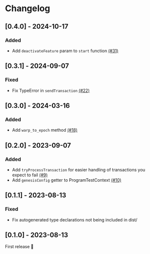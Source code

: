 # Changelog

## [0.4.0] - 2024-10-17

### Added

- Add `deactivateFeature` param to `start` function [(#31)](https://github.com/kevinheavey/solana-bankrun/pull/31)

## [0.3.1] - 2024-09-07

### Fixed

- Fix TypeError in `sendTransaction` [(#22)](https://github.com/kevinheavey/solana-bankrun/pull/22)

## [0.3.0] - 2024-03-16

### Added

- Add `warp_to_epoch` method [(#18)](https://github.com/kevinheavey/solana-bankrun/pull/18)

## [0.2.0] - 2023-09-07

### Added

- Add `tryProcessTransaction` for easier handling of transactions you expect to fail [(#9)](https://github.com/kevinheavey/solana-bankrun/pull/9)
- Add `genesisConfig` getter to ProgramTestContext [(#10)](https://github.com/kevinheavey/solana-bankrun/pull/10)

## [0.1.1] - 2023-08-13

### Fixed

- Fix autogenerated type declarations not being included in dist/

## [0.1.0] - 2023-08-13

First release 🚀
